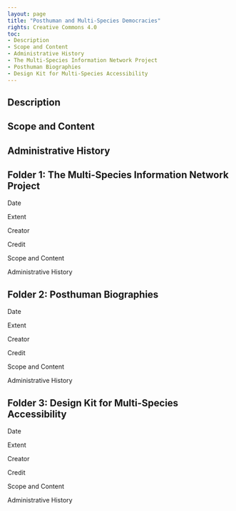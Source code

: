 ```yaml
---
layout: page
title: "Posthuman and Multi-Species Democracies"
rights: Creative Commons 4.0
toc:
- Description
- Scope and Content
- Administrative History
- The Multi-Species Information Network Project
- Posthuman Biographies
- Design Kit for Multi-Species Accessibility
---
```


## Description

## Scope and Content

## Administrative History

## Folder 1: The Multi-Species Information Network Project

Date

Extent

Creator

Credit

Scope and Content

Administrative History

## Folder 2: Posthuman Biographies

Date

Extent

Creator

Credit

Scope and Content

Administrative History

## Folder 3: Design Kit for Multi-Species Accessibility

Date

Extent

Creator

Credit

Scope and Content

Administrative History

